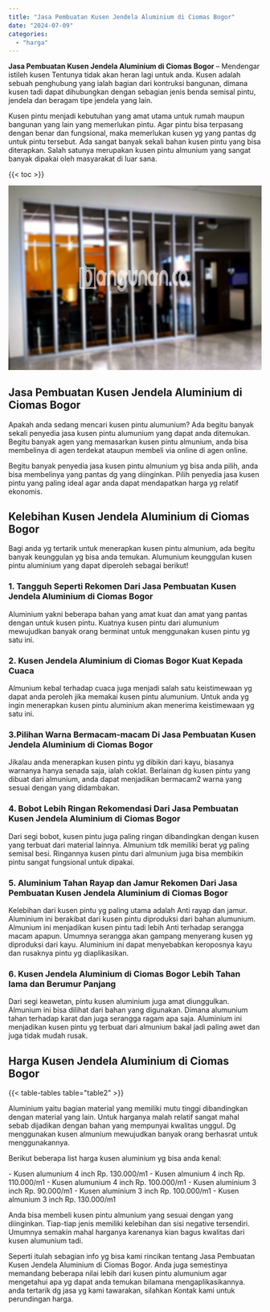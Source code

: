 ```yaml
---
title: "Jasa Pembuatan Kusen Jendela Aluminium di Ciomas Bogor"
date: "2024-07-09"
categories: 
  - "harga"
---
```


**Jasa Pembuatan Kusen Jendela Aluminium di Ciomas Bogor** – Mendengar istileh kusen Tentunya tidak akan heran lagi untuk anda. Kusen adalah sebuah penghubung yang ialah bagian dari kontruksi bangunan, dimana kusen tadi dapat dihubungkan dengan sebagian jenis benda semisal pintu, jendela dan beragam tipe jendela yang lain.

Kusen pintu menjadi kebutuhan yang amat utama untuk rumah maupun bangunan yang lain yang memerlukan pintu. Agar pintu bisa terpasang dengan benar dan fungsional, maka memerlukan kusen yg yang pantas dg untuk pintu tersebut. Ada sangat banyak sekali bahan kusen pintu yang bisa diterapkan. Salah satunya merupakan kusen pintu almunium yang sangat banyak dipakai oleh masyarakat di luar sana.

{{< toc >}}

![Jasa Pembuatan Kusen Jendela Aluminium di Ciomas Bogor](/images/harga-kusen-jendela-alumunium-47.png)

## Jasa Pembuatan Kusen Jendela Aluminium di Ciomas Bogor

Apakah anda sedang mencari kusen pintu alumunium? Ada begitu banyak sekali penyedia jasa kusen pintu alumunium yang dapat anda ditemukan. Begitu banyak agen yang memasarkan kusen pintu almunium, anda bisa membelinya di agen terdekat ataupun membeli via online di agen online.

Begitu banyak penyedia jasa kusen pintu almunium yg bisa anda pilih, anda bisa membelinya yang pantas dg yang diinginkan. Pilih penyedia jasa kusen pintu yang paling ideal agar anda dapat mendapatkan harga yg relatif ekonomis.

## Kelebihan Kusen Jendela Aluminium di Ciomas Bogor

Bagi anda yg tertarik untuk menerapkan kusen pintu almunium, ada begitu banyak keunggulan yg bisa anda temukan. Alumunium keunggulan kusen pintu aluminium yang dapat diperoleh sebagai berikut!

### 1\. Tangguh Seperti Rekomen Dari Jasa Pembuatan Kusen Jendela Aluminium di Ciomas Bogor

Aluminium yakni beberapa bahan yang amat kuat dan amat yang pantas dengan untuk kusen pintu. Kuatnya kusen pintu dari alumunium mewujudkan banyak orang berminat untuk menggunakan kusen pintu yg satu ini.

### 2\. Kusen Jendela Aluminium di Ciomas Bogor Kuat Kepada Cuaca

Almunium kebal terhadap cuaca juga menjadi salah satu keistimewaan yg dapat anda peroleh jika memakai kusen pintu alumunium. Untuk anda yg ingin menerapkan kusen pintu aluminium akan menerima keistimewaan yg satu ini.

### 3.Pilihan Warna Bermacam-macam Di Jasa Pembuatan Kusen Jendela Aluminium di Ciomas Bogor

Jikalau anda menerapkan kusen pintu yg dibikin dari kayu, biasanya warnanya hanya senada saja, ialah coklat. Berlainan dg kusen pintu yang dibuat dari almunium, anda dapat menjadikan bermacam2 warna yang sesuai dengan yang didambakan.

### 4\. Bobot Lebih Ringan Rekomendasi Dari Jasa Pembuatan Kusen Jendela Aluminium di Ciomas Bogor

Dari segi bobot, kusen pintu juga paling ringan dibandingkan dengan kusen yang terbuat dari material lainnya. Almunium tdk memiliki berat yg paling semisal besi. Ringannya kusen pintu dari almunium juga bisa membikin pintu sangat fungsional untuk dipakai.

### 5\. Aluminium Tahan Rayap dan Jamur Rekomen Dari Jasa Pembuatan Kusen Jendela Aluminium di Ciomas Bogor

Kelebihan dari kusen pintu yg paling utama adalah Anti rayap dan jamur. Aluminium ini berakibat dari kusen pintu diproduksi dari bahan alumunium. Almunium ini menjadikan kusen pintu tadi lebih Anti terhadap serangga macam apapun. Umumnya serangga akan gampang menyerang kusen yg diproduksi dari kayu. Aluminium ini dapat menyebabkan keroposnya kayu dan rusaknya pintu yg diaplikasikan.

### 6\. Kusen Jendela Aluminium di Ciomas Bogor Lebih Tahan lama dan Berumur Panjang

Dari segi keawetan, pintu kusen aluminium juga amat diunggulkan. Almunium ini bisa dilihat dari bahan yang digunakan. Dimana alumunium tahan terhadap karat dan juga serangga ragam apa saja. Aluminium ini menjadikan kusen pintu yg terbuat dari almunium bakal jadi paling awet dan juga tidak mudah rusak.

## Harga Kusen Jendela Aluminium di Ciomas Bogor

{{< table-tables table="table2" >}}

Aluminium yaitu bagian material yang memiliki mutu tinggi dibandingkan dengan material yang lain. Untuk harganya malah relatif sangat mahal sebab dijadikan dengan bahan yang mempunyai kwalitas unggul. Dg menggunakan kusen almunium mewujudkan banyak orang berhasrat untuk menggunakannya.

Berikut beberapa list harga kusen aluminium yg bisa anda kenal:

\- Kusen alumunium 4 inch Rp. 130.000/m1 - Kusen almunium 4 inch Rp. 110.000/m1 - Kusen alumunium 4 inch Rp. 100.000/m1 - Kusen aluminium 3 inch Rp. 90.000/m1 - Kusen aluminium 3 inch Rp. 100.000/m1 - Kusen almunium 3 inch Rp. 130.000/m1

Anda bisa membeli kusen pintu almunium yang sesuai dengan yang diinginkan. Tiap-tiap jenis memiliki kelebihan dan sisi negative tersendiri. Umumnya semakin mahal harganya karenanya kian bagus kwalitas dari kusen alumunium tadi.

Seperti itulah sebagian info yg bisa kami rincikan tentang Jasa Pembuatan Kusen Jendela Aluminium di Ciomas Bogor. Anda juga semestinya memandang beberapa nilai lebih dari kusen pintu alumunium agar mengetahui apa yg dapat anda temukan bilamana mengaplikasikannya. anda tertarik dg jasa yg kami tawarakan, silahkan Kontak kami untuk perundingan harga.
